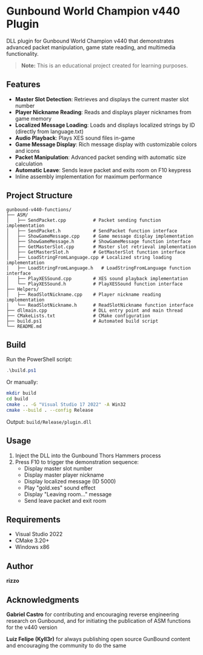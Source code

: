 # Gunbound World Champion v440 Plugin

DLL plugin for Gunbound World Champion v440 that demonstrates advanced packet manipulation, game state reading, and multimedia functionality.

> **Note:** This is an educational project created for learning purposes.

## Features

- **Master Slot Detection**: Retrieves and displays the current master slot number
- **Player Nickname Reading**: Reads and displays player nicknames from game memory
- **Localized Message Loading**: Loads and displays localized strings by ID (directly from language.txt)
- **Audio Playback**: Plays XES sound files in-game
- **Game Message Display**: Rich message display with customizable colors and icons
- **Packet Manipulation**: Advanced packet sending with automatic size calculation
- **Automatic Leave**: Sends leave packet and exits room on F10 keypress
- Inline assembly implementation for maximum performance

## Project Structure

```
gunbound-v440-functions/
├── ASM/
│   ├── SendPacket.cpp          # Packet sending function implementation
│   ├── SendPacket.h            # SendPacket function interface
│   ├── ShowGameMessage.cpp     # Game message display implementation
│   ├── ShowGameMessage.h       # ShowGameMessage function interface
│   ├── GetMasterSlot.cpp       # Master slot retrieval implementation
│   ├── GetMasterSlot.h         # GetMasterSlot function interface
│   ├── LoadStringFromLanguage.cpp # Localized string loading implementation
│   ├── LoadStringFromLanguage.h   # LoadStringFromLanguage function interface
│   ├── PlayXESSound.cpp        # XES sound playback implementation
│   └── PlayXESSound.h          # PlayXESSound function interface
├── Helpers/
│   ├── ReadSlotNickname.cpp    # Player nickname reading implementation
│   └── ReadSlotNickname.h      # ReadSlotNickname function interface
├── dllmain.cpp                 # DLL entry point and main thread
├── CMakeLists.txt              # CMake configuration
├── build.ps1                   # Automated build script
└── README.md
```

## Build

Run the PowerShell script:

```powershell
.\build.ps1
```

Or manually:

```bash
mkdir build
cd build
cmake .. -G "Visual Studio 17 2022" -A Win32
cmake --build . --config Release
```

Output: `build/Release/plugin.dll`

## Usage

1. Inject the DLL into the Gunbound Thors Hammers process
2. Press F10 to trigger the demonstration sequence:
   - Display master slot number
   - Display master player nickname
   - Display localized message (ID 5000)
   - Play "gold.xes" sound effect
   - Display "Leaving room..." message
   - Send leave packet and exit room

## Requirements

- Visual Studio 2022
- CMake 3.20+
- Windows x86

## Author

**rizzo**

## Acknowledgments

**Gabriel Castro** for contributing and encouraging reverse engineering research on Gunbound, and for initiating the publication of ASM functions for the v440 version

**Luiz Felipe (Kyll3r)** for always publishing open source GunBound content and encouraging the community to do the same
